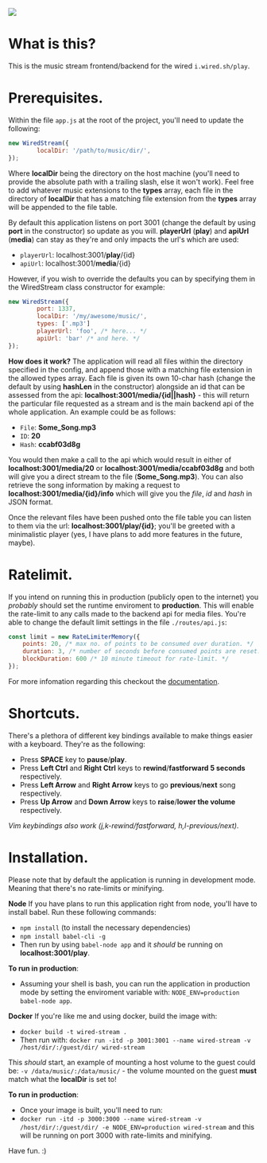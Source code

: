 ![](https://gitlab.com/lust3088/wired-stream/badges/master/build.svg)
# What is this?
This is the music stream frontend/backend for the wired ``i.wired.sh/play``.  
# Prerequisites.
Within the file ``app.js`` at the root of the project, you'll need to update the following:
```js
new WiredStream({
        localDir: '/path/to/music/dir/',
});
```
Where **localDir** being the directory on the host machine (you'll need to provide the absolute path with a trailing slash, else it won't work). Feel free to add whatever music extensions to the **types** array, each file in the directory of **localDir** that has a matching file extension from the **types** array will be appended to the file table. 

By default this application listens on port 3001 (change the default by using **port** in the constructor) so update as you will. **playerUrl** (**play**) and **apiUrl** (**media**) can stay as they're and only impacts the url's which are used: 
- ``playerUrl``: localhost:3001/**play**/{id}
-  ``apiUrl``: localhost:3001/**media**/{id}

However, if you wish to override the defaults you can by specifying them in the WiredStream class constructor for example:
```js
new WiredStream({
        port: 1337,
        localDir: '/my/awesome/music/',
        types: ['.mp3']
        playerUrl: 'foo', /* here... */
        apiUrl: 'bar' /* and here. */
});
```
**How does it work?**
The application will read all files within the directory specified in the config, and append those with a matching file extension in the allowed types array. Each file is given its own 10-char hash (change the default by using **hashLen** in the constructor) alongside an id that can be assessed from the api: **localhost:3001/media/{id||hash}** - this will return the particular file requested as a stream and is the main backend api of the whole application. An example could be as follows:
- ``File``: **Some_Song.mp3** 
- ``ID``: **20**
- ``Hash``: **ccabf03d8g**

You would then make a call to the api which would result in either of **localhost:3001/media/20** or **localhost:3001/media/ccabf03d8g** and both will give you a direct stream to the file (**Some_Song.mp3**). You can also retrieve the song information by making a request to **localhost:3001/media/{id}/info** which will give you the *file*, *id* and *hash* in JSON format.

Once the relevant files have been pushed onto the file table you can listen to them via the url: **localhost:3001/play/{id}**; you'll be greeted with a minimalistic player (yes, I have plans to add more features in the future, maybe). 
# Ratelimit.
If you intend on running this in production (publicly open to the internet) you *probably* should set the runtime enviroment to **production**. This will enable the rate-limit to any calls made to the backend api for media files. You're able to change the default limit settings in the file ``./routes/api.js``:
```js
const limit = new RateLimiterMemory({
    points: 20, /* max no. of points to be consumed over duration. */
    duration: 3, /* number of seconds before consumed points are reset. */
    blockDuration: 600 /* 10 minute timeout for rate-limit. */
});
```
For more infomation regarding this checkout the [documentation](https://github.com/animir/node-rate-limiter-flexible/).
# Shortcuts.
There's a plethora of different key bindings available to make things easier with a keyboard. They're as the following:
- Press **SPACE** key to **pause**/**play**.
- Press **Left Ctrl** and **Right Ctrl** keys to **rewind**/**fastforward 5 seconds** respectively.
- Press **Left Arrow** and **Right Arrow** keys to go **previous**/**next** song respectively.
- Press **Up Arrow** and **Down Arrow** keys to **raise**/**lower the volume** respectively.

*Vim keybindings also work (j,k-rewind/fastforward, h,l-previous/next)*.
# Installation.

Please note that by default the application is running in development mode. Meaning that there's no rate-limits or minifying.

**Node**
If you have plans to run this application right from node, you'll have to install babel. Run these following commands: 
- ``npm install`` (to install the necessary dependencies)
- ``npm install babel-cli -g`` 
- Then run by using ``babel-node app`` and it *should* be running on **localhost:3001/play**.

**To run in production**:
- Assuming your shell is bash, you can run the application in production mode by setting the enviroment variable with: ``NODE_ENV=production babel-node app``.

**Docker**
If you're like me and using docker, build the image with:
- ``docker build -t wired-stream .``
- Then run with: ``docker run -itd -p 3001:3001 --name wired-stream -v /host/dir/:/guest/dir/ wired-stream``

This *should* start, an example of mounting a host volume to the guest could be: ``-v /data/music/:/data/music/`` - the volume mounted on the guest **must** match what the **localDir** is set to!

**To run in production**:
- Once your image is built, you'll need to run:
- ``docker run -itd -p 3000:3000 --name wired-stream -v /host/dir/:/guest/dir/ -e NODE_ENV=production wired-stream`` and this will be running on port 3000 with rate-limits and minifying. 

Have fun. :)
